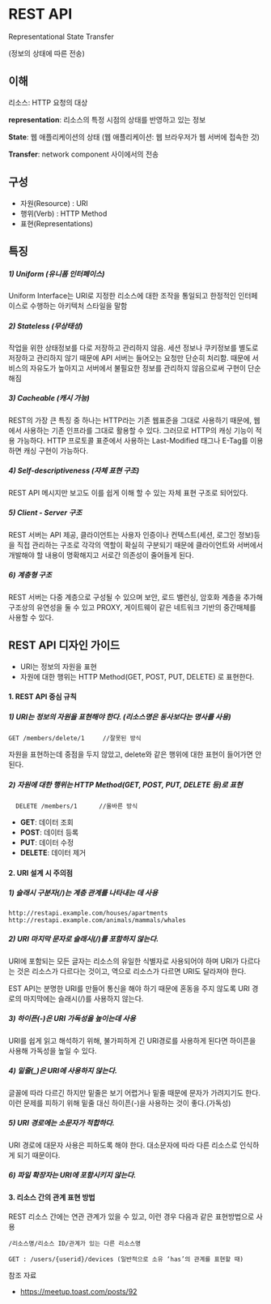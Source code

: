 # REST API

Representational State Transfer

(정보의 상태에 따른 전송)

## 이해

리소스: HTTP 요청의 대상

**representation**: 리소스의 특정 시점의 상태를 반영하고 있는 정보

**State**: 웹 애플리케이션의 상태 (웹 애플리케이션: 웹 브라우저가 웹 서버에 접속한 것)

**Transfer**: network component 사이에서의 전송



## 구성

- 자원(Resource) : URI
- 행위(Verb) : HTTP Method
- 표현(Representations)



## 특징

##### 1) Uniform (유니폼 인터페이스)

Uniform Interface는 URI로 지정한 리소스에 대한 조작을 통일되고 한정적인 인터페이스로 수행하는 아키텍처 스타일을 말함

##### 2) Stateless (무상태성)

작업을 위한 상태정보를 다로 저장하고 관리하지 않음. 세션 정보나 쿠키정보를 별도로 저장하고 관리하지 않기 때문에 API 서버는 들어오는 요청만 단순히 처리함. 때문에 서비스의 자유도가 높아지고 서버에서 불필요한 정보를 관리하지 않음으로써 구현이 단순해짐

##### 3) Cacheable (캐시 가능)

REST의 가장 큰 특징 중 하나는 HTTP라는 기존 웹표준을 그대로 사용하기 때문에, 웹에서 사용하는 기존 인프라를 그대로 활용할 수 있다. 그러므로 HTTP의 캐싱 기능이 적용 가능하다. HTTP 프로토콜 표준에서 사용하는 Last-Modified 태그나 E-Tag를 이용하면 캐싱 구현이 가능하다.

##### 4) Self-descriptiveness (자체 표현 구조)

REST API 메시지만 보고도 이를 쉽게 이해 할 수 있는 자체 표현 구조로 되어있다.

##### 5) Client - Server 구조

REST 서버는 API 제공, 클라이언트는 사용자 인증이나 컨텍스트(세션, 로그인 정보)등을 직접 관리하는 구조로 각각의 역할이 확실히 구분되기 때문에 클라이언트와 서버에서 개발해야 할 내용이 명확해지고 서로간 의존성이 줄어들게 된다.

##### 6) 계층형 구조

REST 서버는 다중 계층으로 구성될 수 있으며 보안, 로드 밸런싱, 암호화 계층을 추가해 구조상의 유연성을 둘 수 있고 PROXY, 게이트웨이 같은 네트워크 기반의 중간매체를 사용할 수 있다.



## REST API 디자인 가이드

- URI는 정보의 자원을 표현
- 자원에 대한 행위는 HTTP Method(GET, POST, PUT, DELETE) 로 표현한다.



#### 1. REST API 중심 규칙

##### 1) URI는 정보의 자원을 표현해야 한다. (리소스명은 동사보다는 명사를 사용)

``` 
GET /members/delete/1     //잘못된 방식
```

자원을 표현하는데 중점을 두지 않았고, delete와 같은 행위에 대한 표현이 들어가면 안된다.



##### 2) 자원에 대한 행위는 HTTP Method(GET, POST, PUT, DELETE 등)로 표현

```
  DELETE /members/1      //올바른 방식
```

- **GET**: 데이터 조회
- **POST**: 데이터 등록
- **PUT**: 데이터 수정
- **DELETE**: 데이터 제거



#### 2. URI 설계 시 주의점

##### 1) 슬래시 구분자(/)는 계층 관계를 나타내는 데 사용

```
http://restapi.example.com/houses/apartments
http://restapi.example.com/animals/mammals/whales
```

##### 2) URI 마지막 문자로 슬래시(/)를 포함하지 않는다.

URI에 포함되는 모든 글자는 리소스의 유일한 식별자로 사용되어야 하며 URI가 다르다는 것은 리소스가 다르다는 것이고, 역으로 리소스가 다르면 URI도 달라져야 한다.

EST API는 분명한 URI를 만들어 통신을 해야 하기 때문에 혼동을 주지 않도록 URI 경로의 마지막에는 슬래시(/)를 사용하지 않는다.

##### 3) 하이픈(-)은 URI 가독성을 높이는데 사용

URI를 쉽게 읽고 해석하기 위해, 불가피하게 긴 URI경로를 사용하게 된다면 하이픈을 사용해 가독성을 높일 수 있다.

##### 4) 밑줄(_)은 URI에 사용하지 않는다.

글꼴에 따라 다르긴 하지만 밑줄은 보기 어렵거나 밑줄 때문에 문자가 가려지기도 한다. 이런 문제를 피하기 위해 밑줄 대신 하이픈(-)을 사용하는 것이 좋다.(가독성)

##### 5) URI 경로에는 소문자가 적합하다.

URI 경로에 대문자 사용은 피하도록 해야 한다. 대소문자에 따라 다른 리소스로 인식하게 되기 때문이다. 

##### 6) 파일 확장자는 URI에 포함시키지 않는다.



#### 3. 리소스 간의 관계 표현 방법

REST 리소스 간에는 연관 관계가 있을 수 있고, 이런 경우 다음과 같은 표현방법으로 사용

```
/리소스명/리소스 ID/관계가 있는 다른 리소스명

GET : /users/{userid}/devices (일반적으로 소유 ‘has’의 관계를 표현할 때)
```

참조 자료

- https://meetup.toast.com/posts/92

